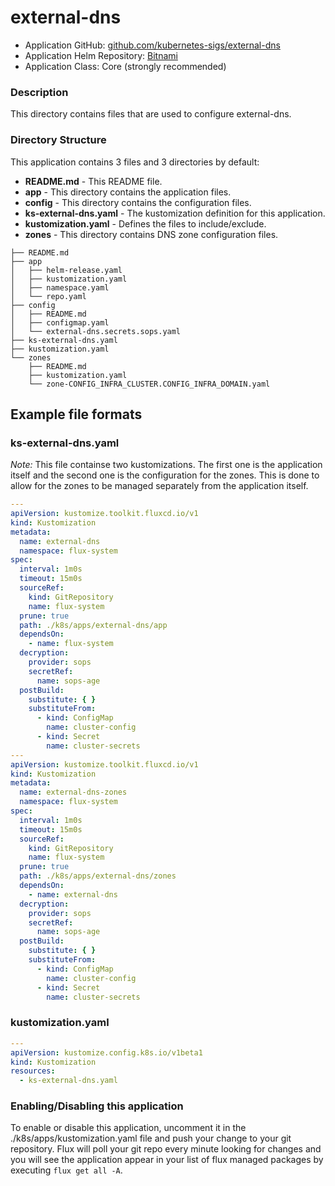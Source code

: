 # external-dns

* Application GitHub: [github.com/kubernetes-sigs/external-dns](https://github.com/kubernetes-sigs/external-dns)
* Application Helm Repository: [Bitnami](https://charts.bitnami.com/bitnami)
* Application Class: Core (strongly recommended)

### Description

This directory contains files that are used to configure external-dns.

### Directory Structure

This application contains 3 files and 3 directories by default:

* **README.md** - This README file.
* **app** - This directory contains the application files.
* **config** - This directory contains the configuration files.
* **ks-external-dns.yaml** - The kustomization definition for this application.
* **kustomization.yaml** - Defines the files to include/exclude.
* **zones** - This directory contains DNS zone configuration files.

```
├── README.md
├── app
│   ├── helm-release.yaml
│   ├── kustomization.yaml
│   ├── namespace.yaml
│   └── repo.yaml
├── config
│   ├── README.md
│   ├── configmap.yaml
│   └── external-dns.secrets.sops.yaml
├── ks-external-dns.yaml
├── kustomization.yaml
└── zones
    ├── README.md
    ├── kustomization.yaml
    └── zone-CONFIG_INFRA_CLUSTER.CONFIG_INFRA_DOMAIN.yaml
```

## Example file formats

### ks-external-dns.yaml

*Note:* This file containse two kustomizations. The first one is the application itself and the second one is the configuration for the zones. This is done to allow for the zones to be managed separately from the application itself.

```yaml
---
apiVersion: kustomize.toolkit.fluxcd.io/v1
kind: Kustomization
metadata:
  name: external-dns
  namespace: flux-system
spec:
  interval: 1m0s
  timeout: 15m0s
  sourceRef:
    kind: GitRepository
    name: flux-system
  prune: true
  path: ./k8s/apps/external-dns/app
  dependsOn:
    - name: flux-system
  decryption:
    provider: sops
    secretRef:
      name: sops-age
  postBuild:
    substitute: { }
    substituteFrom:
      - kind: ConfigMap
        name: cluster-config
      - kind: Secret
        name: cluster-secrets
---
apiVersion: kustomize.toolkit.fluxcd.io/v1
kind: Kustomization
metadata:
  name: external-dns-zones
  namespace: flux-system
spec:
  interval: 1m0s
  timeout: 15m0s
  sourceRef:
    kind: GitRepository
    name: flux-system
  prune: true
  path: ./k8s/apps/external-dns/zones
  dependsOn:
    - name: external-dns
  decryption:
    provider: sops
    secretRef:
      name: sops-age
  postBuild:
    substitute: { }
    substituteFrom:
      - kind: ConfigMap
        name: cluster-config
      - kind: Secret
        name: cluster-secrets
```

### kustomization.yaml

```yaml
---
apiVersion: kustomize.config.k8s.io/v1beta1
kind: Kustomization
resources:
  - ks-external-dns.yaml
```

### Enabling/Disabling this application

To enable or disable this application, uncomment it in the ./k8s/apps/kustomization.yaml file and push your change to your git repository. Flux will poll your git repo every minute looking for changes and you will see the application appear in your list of flux managed packages by executing `flux get all -A`.
